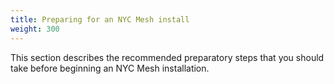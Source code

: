 ```yaml
---
title: Preparing for an NYC Mesh install
weight: 300
---
```


This section describes the recommended preparatory steps that you should take before beginning an NYC Mesh installation.
